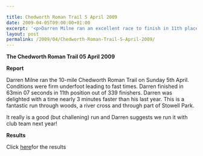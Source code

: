 ```yaml
---

title: Chedworth Roman Trail 5 April 2009
date: 2009-04-05T09:00:00+01:00
excerpt: '<p>Darren Milne ran an excellent race to finish in 11th place out of serveral hundred runners in the Chedworth Roman Trail multi terrain race held from Chedworth village. Well done, Brendan Ward, Club Chairman Chedworth Roman Trail 05 April 2009 Photos Report Results</p>'
layout: post
permalink: /2009/04/Chedworth-Roman-Trail-5-April-2009/
---
```

**The Chedworth Roman Trail 05 April 2009**

**Report**</p> 

Darren Milne ran the 10-mile Chedworth Roman Trail on Sunday 5th April. Conditions were firm underfoot leading to fast times. Darren finished in 63min 07 seconds in 11th position out of 339 finishers. Darren was delighted with a time nearly 3 minutes faster than his last year. This is a fantastic run through woods, a river cross and through part of Stowell Park. 

It really is a good (but challening) run and Darren suggests we run it with club team next year!

<a name="Report"></a>**<a name="Results"></a>Results**

Click <a href="http://www.cirencester-ac.org.uk/pdf/results/chedworth2009results.pdf " target="_blank" rel="nofollow">here</a>for the results

<map name="100109w.jpg">
  <area shape="RECT" coords="677,27,696,48" alt="Race Winner" />
  
  <area shape="RECT" coords="379,28,393,45" alt="Sarah Greef" />
  
  <area shape="RECT" coords="354,28,368,46" alt="Rachel Vines" />
  
  <area shape="RECT" coords="303,28,318,46" alt="Anna Maughan" />
  
  <area shape="RECT" coords="206,28,220,46" alt="Dawn Addinall" />
  
  <area shape="RECT" coords="86,28,103,46" alt="Alex Evans" />
</map>

<map name="100109m.jpg">
  <area shape="RECT" coords="63,31,76,45" alt="Clive Scott" />
  
  <area shape="RECT" coords="112,32,121,44" alt="Paul Davies" />
  
  <area shape="RECT" coords="118,32,129,43" alt="Paul Stonuary" />
  
  <area shape="RECT" coords="223,29,236,47" alt="James Gibbs" />
  
  <area shape="RECT" coords="255,29,264,42" alt="David Smeath" />
  
  <area shape="RECT" coords="263,28,272,43" alt="Chris Hale" />
  
  <area shape="RECT" coords="275,31,288,45" alt="Rob Shute" />
  
  <area shape="RECT" coords="308,31,321,45" alt="Billy Bradshaw" />
  
  <area shape="RECT" coords="582,29,594,46" alt="Will Ferguson" />
  
  <area shape="RECT" coords="680,30,694,45" alt="Race Winner" />
</map>